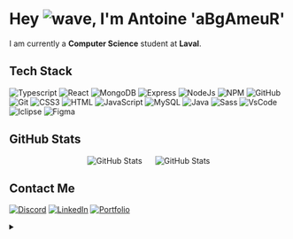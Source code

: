 # Hey ![wave], I'm Antoine 'aBgAmeuR'

I am currently a **Computer Science** student at **Laval**.

## Tech Stack 
![Typescript](https://img.shields.io/badge/TypeScript-007ACC?style=for-the-badge&logo=typescript&logoColor=white)
![React](https://img.shields.io/badge/React-20232A?style=for-the-badge&logo=react&logoColor=61DAFB)
![MongoDB](https://img.shields.io/badge/MongoDB-4EA94B?style=for-the-badge&logo=mongodb&logoColor=white)
![Express](https://img.shields.io/badge/Express.js-000000?style=for-the-badge&logo=express&logoColor=white)
![NodeJs](https://img.shields.io/badge/Node.js-339933?style=for-the-badge&logo=nodedotjs&logoColor=white)
![NPM](https://img.shields.io/badge/npm-CB3837?style=for-the-badge&logo=npm&logoColor=white)
![GitHub](https://img.shields.io/badge/GitHub-100000?style=for-the-badge&logo=github&logoColor=white)
![Git](https://img.shields.io/badge/git-%23F05033.svg?style=for-the-badge&logo=git&logoColor=white)
![CSS3](https://img.shields.io/badge/CSS3-1572B6?style=for-the-badge&logo=css3&logoColor=white)
![HTML](https://img.shields.io/badge/HTML5-E34F26?style=for-the-badge&logo=html5&logoColor=white)
![JavaScript](https://img.shields.io/badge/JavaScript-323330?style=for-the-badge&logo=javascript&logoColor=F7DF1E)
![MySQL](https://img.shields.io/badge/MySQL-005C84?style=for-the-badge&logo=mysql&logoColor=white)
![Java](https://img.shields.io/badge/Java-ED8B00?style=for-the-badge&logo=openjdk&logoColor=white)
![Sass](https://img.shields.io/badge/sass-323330?style=for-the-badge&logo=sass)
![VsCode](https://img.shields.io/badge/Visual_Studio_Code-0078D4?style=for-the-badge&logo=visual%20studio%20code&logoColor=white)
![Iclipse](https://img.shields.io/badge/Eclipse-2C2255?style=for-the-badge&logo=eclipse&logoColor=white)
![Figma](https://img.shields.io/badge/Figma-F24E1E?style=for-the-badge&logo=figma&logoColor=white)


## GitHub Stats
<p align="center">
    <img src="https://github-readme-stats.vercel.app/api?username=aBgAmeuR&theme=dark&show_icons=true&hide=issues&line_height=24" alt="GitHub Stats" />
    ‎ ‎ ‎ ‎ ‎ 
    <img src="https://github-readme-stats.vercel.app/api/top-langs/?username=aBgAmeuR&theme=dark&layout=compact" alt="GitHub Stats" />
</p>
 

## Contact Me
[![Discord](https://img.shields.io/badge/Discord-323330?style=for-the-badge&logo=discord)](https://discord.com/users/291253455907979264)
[![LinkedIn](https://img.shields.io/badge/LinkedIn-0077B5?style=for-the-badge&logo=linkedin&logoColor=white)](#)
[![Portfolio](https://img.shields.io/badge/Portfolio-1DA1F2?style=for-the-badge&logo=website&logoColor=white)](https://antoinejosset.fr)

<details>
    <summary></summary>
    <p align="center">
        <a href="https://github.com/aBgAmeuR"><img src="contributions.svg"></a>
    </p>
</details>


<!-- Variable -->
[wave]: https://cdn.jsdelivr.net/gh/Readme-Workflows/Readme-Icons@1.1.0/icons/gifs/wave.gif
